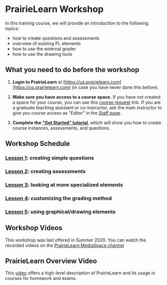 # PrairieLearn Workshop

In this training course, we will provide an introduction to the following topics:

- how to create questions and assessments
- overview of existing PL elements
- how to use the external grader
- how to use the drawing tools

## What you need to do before the workshop

1. **Login to PrairieLearn** at [https://us.prairielearn.com](https://us.prairielearn.com) (in case you have never done this before).

2. **Make sure you have access to a course space.** If you have not created a space for your course, you can use this [course request](https://us.prairielearn.com/pl/request_course) link. If you are a graduate teaching assistant or co-instructor, ask the main instructor to give you course access as "Editor" in the [Staff page](https://prairielearn.readthedocs.io/en/latest/course/#course-staff).

3. **Complete the ["Get Started" tutorial](https://prairielearn.readthedocs.io/en/latest/getStarted/)**, which will show you how to create course instances, assessments, and questions.

## Workshop Schedule

### [Lesson 1](lesson1.md): creating simple questions

### [Lesson 2](lesson2.md): creating assessments

### [Lesson 3](lesson3.md): looking at more specialized elements

### [Lesson 4](lesson4.md): customizing the grading method

### [Lesson 5](lesson5.md): using graphical/drawing elements

## Workshop Videos

This workshop was last offered in Summer 2020. You can watch the recorded videos on the [PrairieLearn MediaSpace channel](https://mediaspace.illinois.edu/channel/PrairieLearn/170964131)

## PrairieLearn Overview Video

This [video](https://mediaspace.illinois.edu/media/t/1_e1gprkci/170964131) offers a high-level description of PrairieLearn and its usage in courses for homework and exams.
